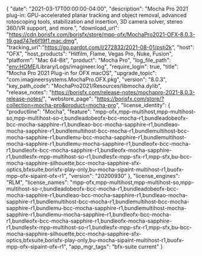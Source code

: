 {
  "date": "2021-03-17T00:00:00-04:00",
  "description": "Mocha Pro 2021 plug-in: GPU-accelerated planar tracking and object removal, advanced rotoscoping tools, stabilization and insertion, 3D camera solver, stereo 360/VR support, and more.",
  "download_url": "https://cdn.borisfx.com/borisfx/store/mpp-ofx/MochaPro2021-OFX-8.0.3-19.gad747e6f19f1.mac.dmg",
  "tracking_url":"https://go.pardot.com/l/272832/2021-08-01/pstj2k",
  "host": "OFX",
  "host_products": "Hitfilm, Flame, Vegas Pro, Nuke, Fusion",
  "platform": "Mac 64-Bit",
  "product": "Mocha Pro",
  "log_file_path": "<env:HOME>/Library/Logs/imagineer.log",
  "require_login": true,
  "title": "Mocha Pro 2021 Plug-in for OFX macOS",
  "upgrade_topic": "com.imagineersystems.MochaPro.OFX.pkg",
  "version": "8.0.3",
  "key_path_code": "MochaPro2021/Resources/libmocha.dylib",
  "release_notes": "https://borisfx.com/release-notes/mochapro-2021-8.0.3-release-notes/",
  "webstore_page": "https://borisfx.com/store/?collection=mocha-pro&product=mocha-pro",
  "license_identity": {
    "productline": "Mocha",
    "feature": "mpp-ofx,mpp-multihost,mpp-multihost-so,mpp-multihost-so-r,bundleadobeofx-bcc-mocha-r1,bundleadobeofx-bcc-mocha-sapphire-r1,bundleao-bcc-mocha-sapphire-r1,bundleao-mocha-sapphire-r1,bundlemultihost-bcc-mocha-r1,bundlemultihost-bcc-mocha-sapphire-r1,bundlemu-bcc-mocha-sapphire-r1,bundlemultihost-mocha-sapphire-r1,bundlemu-mocha-sapphire-r1,bundleofx-bcc-mocha-r1,bundleofx-bcc-mocha-sapphire-r1,bundleofx-mocha-sapphire-r1,bundlesfx-mpp-multihost-so-r1,bundlesfx-mpp-sfx-r1,mpp-sfx,bu-bcc-mocha-sapphire-silhouette,bcc-mocha-sapphire-sfx-optics,bfxsuite,borisfx-play-only,bu-mocha-sipaint-multihost-r1,buofx-mpp-ofx-sipaint-ofx-r1",
    "version": "20200930"
  },
  "license_engines": "RLM",
  "license_names": "mpp-ofx,mpp-multihost,mpp-multihost-so,mpp-multihost-so-r,bundleadobeofx-bcc-mocha-r1,bundleadobeofx-bcc-mocha-sapphire-r1,bundleao-bcc-mocha-sapphire-r1,bundleao-mocha-sapphire-r1,bundlemultihost-bcc-mocha-r1,bundlemultihost-bcc-mocha-sapphire-r1,bundlemu-bcc-mocha-sapphire-r1,bundlemultihost-mocha-sapphire-r1,bundlemu-mocha-sapphire-r1,bundleofx-bcc-mocha-r1,bundleofx-bcc-mocha-sapphire-r1,bundleofx-mocha-sapphire-r1,bundlesfx-mpp-multihost-so-r1,bundlesfx-mpp-sfx-r1,mpp-sfx,bu-bcc-mocha-sapphire-silhouette,bcc-mocha-sapphire-sfx-optics,bfxsuite,borisfx-play-only,bu-mocha-sipaint-multihost-r1,buofx-mpp-ofx-sipaint-ofx-r1",
  "app_mgr_tags": "bfx-suite current"
}

